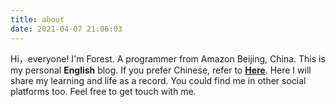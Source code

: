 ```yaml
---
title: about
date: 2021-04-07 21:06:03
---
```


Hi，everyone!
I'm Forest. A programmer from Amazon Beijing, China.
This is my personal **English** blog. If you prefer Chinese, refer to [**Here**](https://youngforest.github.io).
Here I will share my learning and life as a record.
You could find me in other social platforms too. Feel free to get touch with me.